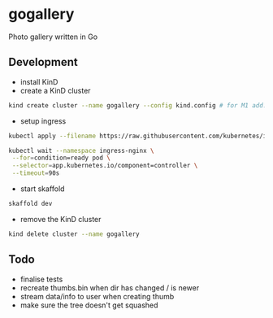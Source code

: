 # gogallery
Photo gallery written in Go

## Development
 * install KinD
 * create a KinD cluster
 ```bash
kind create cluster --name gogallery --config kind.config # for M1 add: --image rossgeorgiev/kind-node-arm64:v1.20.0
 ```
 * setup ingress
 ```bash
kubectl apply --filename https://raw.githubusercontent.com/kubernetes/ingress-nginx/master/deploy/static/provider/kind/deploy.yaml

kubectl wait --namespace ingress-nginx \
  --for=condition=ready pod \
  --selector=app.kubernetes.io/component=controller \
  --timeout=90s
 ```
 * start skaffold
 ```bash
skaffold dev
 ```

 * remove the KinD cluster
 ```bash
kind delete cluster --name gogallery
 ```

## Todo
 * finalise tests
 * recreate thumbs.bin when dir has changed / is newer
 * stream data/info to user when creating thumb
 * make sure the tree doesn't get squashed